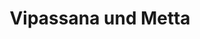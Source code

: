 ---
layout: SeminarLayout
title: 'Vipassana und Metta'
startDate: '30.10.2020'
endDate: '07.11.2020'
descriptionShort: 'Wach, offen und klar im Leben stehen Meditation ist ein Weg zu innerer Klarheit, die im Herzen verankert ist. Wir lernen uns und unsere Erfahrungen direkt erkennen, annehmen und weise auf sie eingehen.'
description: 'Daraus eröffnen sich neue Perspektiven und Wege für unsere Beziehungen und unser Leben. Eine innere Freiheit kann sich einstellen, in der wir aus unserem Herzen handeln können. Dazu üben wir uns in Achtsamkeit auf unseren Körper, unsere Gefühle und geistigen Prozesse. Wir verbessern nichts, wir ändern nichts, wir bewerten nichts. So entstehen Ruhe und Klarheit. Wir blicken tief in das Leben, erkennen die Wirklichkeit und erleben unsere tiefe Verbundenheit. Was uns begrenzt und beengt kann sich lösen, Freude und Frieden entfalten. All das gelingt uns nicht von heute auf morgen, aber wir können unseren Weg dahin heute beginnen, im Retreat vertiefen und einen Schritt nach dem anderen gehen. Kursinhalt: ganztägige Praxis der Vipassana- (Achtsamkeits) Meditation ergänzt durch Metta-Meditation (liebende Güte), gründliche Anleitungen, Vorträge und Gespräche mit der Kursleitung.
Schweigekurs. Geeignet für Erfahrene und Unerfahrene, die einen tiefen Einstieg suchen. Geschlechtergetrennte Unterbringung. Teilnahmebedingungen: Anwesenheit von Kursbeginn bis Kursende.'
honorar: 'Dana (auf freiwilliger Basis)'
kursgebuehr: '100 €'
unterkunft: '320 €, Aufpreis bei Einzelzimmer'
dozentenbeschreibung: '**Renate Seifarth,** Dipl. Biol., HP Psychoth., Übersetzerin und Autorin von Buddha at Home. Sie meditiert und studiert den Buddhismus seit 1989, verbrachte über sechs Jahre im Retreat, davon 2,5 Jahre in Asien, ein halbes Jahr in einer Einsiedelei. Zu ihren bedeutendsten Lehrern gehören Fred von Allmen, Joseph Goldstein, Stephen Batchelor, Ajahn Maha Boowa und Sayadaw U Janaka. Sie ist Teil des internationalen Vipassana-Netzwerkes um die Meditationszentren Spirit Rock, IMS, Gaia House und Beatenberg. Ihr liegt eine zeitgemäße Auseinandersetzung mit der Lehre am Herzen.'
website: 'Renate Seifarth'
websiteUrl: 'http://www.renateseifarth.de'
performers: 'Renate Seifarth'
---